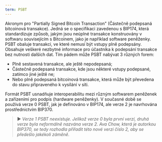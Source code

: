```yaml
---
term: PSBT
---
```


Akronym pro "Partially Signed Bitcoin Transaction" (Částečně podepsaná bitcoinová transakce). Jedná se o specifikaci zavedenou s BIP174, která standardizuje způsob, jakým jsou neúplné transakce konstruovány v softwaru souvisejícím s Bitcoinem, jako je například software peněženky. PSBT obaluje transakci, ve které nemusí být vstupy plně podepsány. Obsahuje veškeré nezbytné informace pro účastníka k podepsání transakce bez nutnosti dalších dat. Tím pádem může PSBT nabývat 3 různých forem:
* Plně sestavená transakce, ale ještě nepodepsaná;
* Částečně podepsaná transakce, kde jsou některé vstupy podepsané, zatímco jiné ještě ne;
* Nebo plně podepsaná bitcoinová transakce, která může být převedena do stavu připraveného k vysílání v síti.

Formát PSBT usnadňuje interoperabilitu mezi různým softwarem peněženek a zařízeními pro podpis (hardware peněženky). V současné době se používá verze 0 PSBT, jak je definováno v BIP174, ale verze 2 je navrhována prostřednictvím BIP370.

> ► *Verze 1 PSBT neexistuje. Jelikož verze 0 byla první verzí, druhá verze byla neformálně nazvána verze 2. Ava Chow, která je autorkou BIP370, se tedy rozhodla přiřadit této nové verzi číslo 2, aby se předešlo jakékoli záměně.*